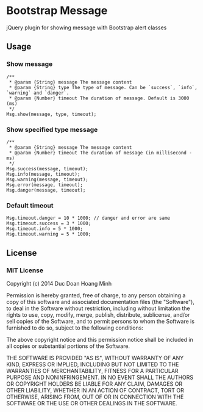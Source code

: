 Bootstrap Message
========================
jQuery plugin for showing message with Bootstrap alert classes

Usage
-----
### Show message
```
/**
 * @param {String} message The message content
 * @param {String} type The type of message. Can be `success`, `info`, `warning` and `danger`.
 * @param {Number} timeout The duration of message. Default is 3000 (ms)
 */
Msg.show(message, type, timeout);
```

### Show specified type message
```
/**
 * @param {String} message The message content
 * @param {Number} timeout The duration of message (in millisecond - ms)
 */
Msg.success(message, timeout);
Msg.info(message, timeout);
Msg.warning(message, timeout);
Msg.error(message, timeout);
Msg.danger(message, timeout);
```

### Default timeout
```
Msg.timeout.danger = 10 * 1000; // danger and error are same
Msg.timeout.success = 3 * 1000;
Msg.timeout.info = 5 * 1000;
Msg.timeout.warning = 5 * 1000;
```

License
-----
### MIT License

Copyright (c) 2014 Duc Doan Hoang Minh

Permission is hereby granted, free of charge, to any person obtaining a copy of this software and associated documentation files (the "Software"), to deal in the Software without restriction, including without limitation the rights to use, copy, modify, merge, publish, distribute, sublicense, and/or sell copies of the Software, and to permit persons to whom the Software is furnished to do so, subject to the following conditions:

The above copyright notice and this permission notice shall be included in all copies or substantial portions of the Software.

THE SOFTWARE IS PROVIDED "AS IS", WITHOUT WARRANTY OF ANY KIND, EXPRESS OR IMPLIED, INCLUDING BUT NOT LIMITED TO THE WARRANTIES OF MERCHANTABILITY, FITNESS FOR A PARTICULAR PURPOSE AND NONINFRINGEMENT. IN NO EVENT SHALL THE AUTHORS OR COPYRIGHT HOLDERS BE LIABLE FOR ANY CLAIM, DAMAGES OR OTHER LIABILITY, WHETHER IN AN ACTION OF CONTRACT, TORT OR OTHERWISE, ARISING FROM, OUT OF OR IN CONNECTION WITH THE SOFTWARE OR THE USE OR OTHER DEALINGS IN THE SOFTWARE.
